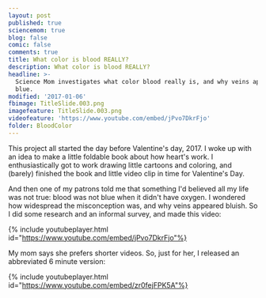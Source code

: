 ```yaml
---
layout: post
published: true
sciencemom: true
blog: false
comic: false
comments: true
title: What color is blood REALLY?
description: What color is blood REALLY?
headline: >-
  Science Mom investigates what color blood really is, and why veins appear
  blue.
modified: '2017-01-06'
fbimage: TitleSlide.003.png
imagefeature: TitleSlide.003.png
videofeature: 'https://www.youtube.com/embed/jPvo7DkrFjo'
folder: BloodColor
---
```

This project all started the day before Valentine's day, 2017. I woke up with an idea to make a little foldable book about how heart's work. I enthusiastically got to work drawing little cartoons and coloring, and (barely) finished the book and little video clip in time for Valentine's Day.


And then one of my patrons told me that something I'd believed all my life was not true: blood was not blue when it didn't have oxygen. I wondered how widespread the misconception was, and why veins appeared bluish. So I did some research and an informal survey, and made this video:

{% include youtubeplayer.html id="https://www.youtube.com/embed/jPvo7DkrFjo"%}

My mom says she prefers shorter videos. So, just for her, I released an abbreviated 6 minute version:  

{% include youtubeplayer.html id="https://www.youtube.com/embed/zr0fejFPK5A"%}